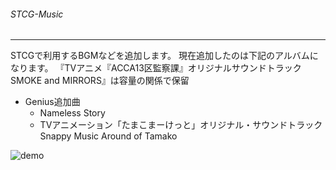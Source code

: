 ###### STCG-Music
---
STCGで利用するBGMなどを追加します。
現在追加したのは下記のアルバムになります。
『TVアニメ『ACCA13区監察課』オリジナルサウンドトラック SMOKE and MIRRORS』は容量の関係で保留

- Genius追加曲
  - Nameless Story
  - TVアニメーション「たまこまーけっと」オリジナル・サウンドトラック Snappy Music Around of Tamako


![demo](https://i.pinimg.com/originals/2d/44/e9/2d44e965dff94b7aa7a51fb42f25faf8.gif)
